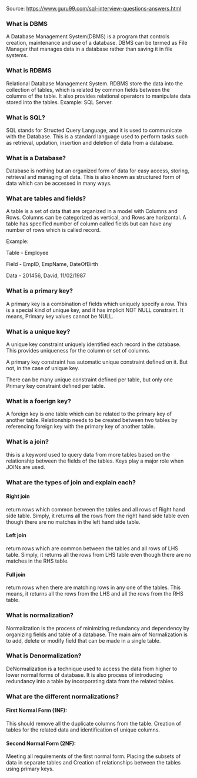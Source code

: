 Source: <https://www.guru99.com/sql-interview-questions-answers.html> 

### What is DBMS  

A Database Management System(DBMS) is a program that controls creation, maintenance and use of a database. DBMS can be termed as File Manager that manages data in a database rather than saving it in file systems. 

### What is RDBMS

Relational Database Management System. RDBMS store the data into the collection of tables, which is related by common fields between the columns of the table. It also provides relational operators to manipulate data stored into the tables.  Example: SQL Server.

### What is SQL?

SQL stands for Structed Query Language, and it is used to communicate with the Database. This is a standard language used to perform tasks such as retrieval, updation, insertion and deletion of data from a database.

### What is a Database?

Database is nothing but an organized form of data for easy access, storing, retrieval and managing of data. This is also known as structured form of data which can be accessed in many ways. 

### What are tables and fields?

A table is a set of data that are organized in a model with Columns and Rows. Columns can be categorized as vertical, and Rows are horizontal. A table has specified number of column called fields but can have any number of rows which is called record. 

Example:

Table - Employee

Field - EmpID, EmpName, DateOfBirth

Data - 201456, David, 11/02/1987

### What is a primary key?

A primary key is a combination of fields which uniquely specify a row. This is a special kind of unique key, and it has implicit NOT NULL constraint. It means, Primary key values cannot be NULL. 

### What is a unique key?

A unique key constraint uniquely identified each record in the database. This provides uniqueness for the column or set of columns. 

A primary key constraint has automatic unique constraint defined on it. But not, in the case of unique key.

There can be many unique constraint defined per table, but only one Primary key constraint defined per table. 

### What is a foerign key?

A foreign key is one table which can be related to the primary key of another table. Relationship needs to be created between two tables by referencing foreign key with the primary key of another table. 

### What is a join?

this is a keyword used to query data from more tables based on the relationship between the fields of the tables. Keys play a major role when JOINs are used. 

### What are the types of join and explain each?

#### Right join

return rows which common between the tables and all rows of Right hand side table. Simply, it returns all the rows from the right hand side table even though there are no matches in the left hand side table.

#### Left join

return rows which are common between the tables and all rows of LHS table. Simply, it returns all the rows from LHS table even though there are no matches in the RHS table. 

#### Full join

return rows when there are matching rows in any one of the tables. This means, it returns all the rows from the LHS and all the rows from the RHS table. 

### What is normalization?

Normalization is the process of minimizing redundancy and dependency by organizing fields and table of a database. The main aim of Normalization is to add, delete or modify field that can be made in a single table. 

### What is Denormalization?

DeNormalization is a technique used to access the data from higher to lower normal forms of database. It is also process of introducing redundancy into a table by incorporating data from the related tables. 

### What are the different normalizations?

#### First Normal Form (1NF):

This should remove all the duplicate columns from the table. Creation of tables for the related data and identification of unique columns. 

#### Second Normal Form (2NF):

Meeting all requirements of the first normal form. Placing the subsets of data in separate tables and Creation of relationships between the tables using primary keys. 